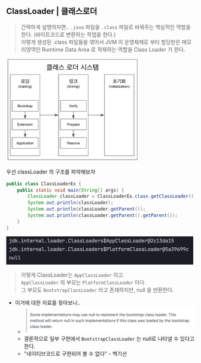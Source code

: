 ## ClassLoader | 클래스로더
> 간략하게 설명하자면.. `.java` 파일을 `.class` 파일로 바꿔주는 핵심적인 역할을 한다. (바이트코드로 변환하는 작업을 한다.)  
> 이렇게 생성된 .class 파일들을 엮어서 JVM 이 운영체제로 부터 할당받은 메모리영역인 Rumtime Data Area 로 적재하는 역할을 Class Loader 가 한다.

<img src="../../img/classLoader-system.png" width="70%">

우선 classLoader 의 구조를 파악해보자
```java
public class ClassLoaderEx {
    public static void main(String[] args) {
        ClassLoader classLoader = ClassLoaderEx.class.getClassLoader();
        System.out.println(classLoader);
        System.out.println(classLoader.getParent());
        System.out.println(classLoader.getParent().getParent());
    }
}
```

<img src="../../img/classLoader-parent-console.png" width="500px">

> 이렇게 ClassLoader는 `AppClassLoader` 이고.  
> `AppClassLoader` 의 부모는 `PlatformClassLoader` 이다.  
> 그 부모도 `BootstrapClassLoader` 라고 존재하지만, null 을 반환한다.

* 이거에 대한 자료를 찾아보니..
  * <img src="../../img/bootstrap-classLoader-why-null.png">
  * 결론적으로 일부 구현에서 `BootstrapClassLoader` 는 null로 나타낼 수 있다고 한다.
  * "네이티브코드로 구현되어 볼 수 없다" - 백기선